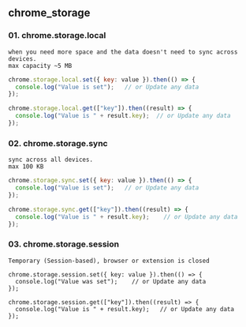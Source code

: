 ## chrome_storage


### 01. chrome.storage.local
```
when you need more space and the data doesn't need to sync across devices.
max capacity ~5 MB
```
```js
chrome.storage.local.set({ key: value }).then(() => {
  console.log("Value is set");   // or Update any data
});

chrome.storage.local.get(["key"]).then((result) => {
  console.log("Value is " + result.key);  // or Update any data
});
```
### 02. chrome.storage.sync
```
sync across all devices.
max 100 KB
```
```js
chrome.storage.sync.set({ key: value }).then(() => {
  console.log("Value is set");   // or Update any data
});

chrome.storage.sync.get(["key"]).then((result) => {
  console.log("Value is " + result.key);    // or Update any data
});
```
### 03. chrome.storage.session
```
Temporary (Session-based), browser or extension is closed
```
```
chrome.storage.session.set({ key: value }).then(() => {
  console.log("Value was set");    // or Update any data
});

chrome.storage.session.get(["key"]).then((result) => {
  console.log("Value is " + result.key);   // or Update any data
});
```
